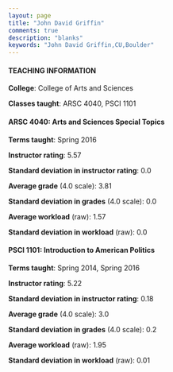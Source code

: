 ```yaml
---
layout: page
title: "John David Griffin" 
comments: true
description: "blanks"
keywords: "John David Griffin,CU,Boulder"
---
```

<head>
<script src="https://ajax.googleapis.com/ajax/libs/jquery/2.1.3/jquery.min.js"></script>
<script src="https://dl.dropboxusercontent.com/s/pc42nxpaw1ea4o9/highcharts.js?dl=0"></script>
<!-- <script src="../assets/js/highcharts.js"></script> -->
<style type="text/css">@font-face {
	font-family: "Bebas Neue";
	src: url(https://www.filehosting.org/file/details/544349/BebasNeue Regular.otf) format("opentype");
	}
	h1.Bebas { 
		font-family: "Bebas Neue", Verdana, Tahoma;
	}
</style>
</head>
	   
#### TEACHING INFORMATION

**College**: College of Arts and Sciences

**Classes taught**: ARSC 4040, PSCI 1101

#### ARSC 4040: Arts and Sciences Special Topics

**Terms taught**: Spring 2016

**Instructor rating**: 5.57

**Standard deviation in instructor rating**: 0.0

**Average grade** (4.0 scale): 3.81

**Standard deviation in grades** (4.0 scale): 0.0

**Average workload** (raw): 1.57

**Standard deviation in workload** (raw): 0.0

#### PSCI 1101: Introduction to American Politics

**Terms taught**: Spring 2014, Spring 2016

**Instructor rating**: 5.22

**Standard deviation in instructor rating**: 0.18

**Average grade** (4.0 scale): 3.0

**Standard deviation in grades** (4.0 scale): 0.2

**Average workload** (raw): 1.95

**Standard deviation in workload** (raw): 0.01

